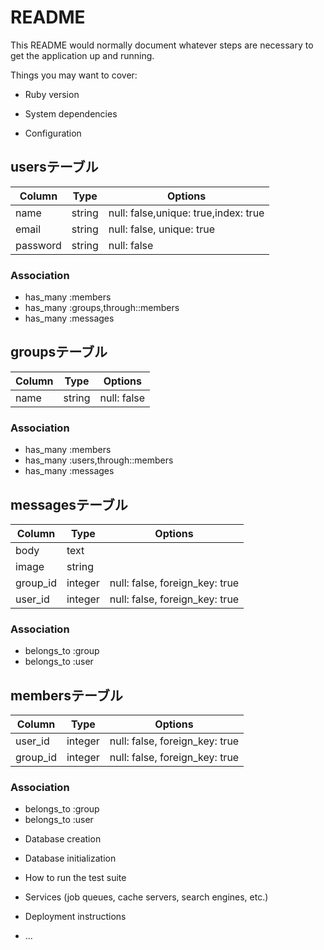 # README

This README would normally document whatever steps are necessary to get the
application up and running.

Things you may want to cover:

* Ruby version

* System dependencies

* Configuration


## usersテーブル

|Column|Type|Options|
|------|----|-------|
|name|string|null: false,unique: true,index: true|
|email|string|null: false, unique: true|
|password|string|null: false|

### Association
- has_many :members
- has_many :groups,through::members
- has_many :messages


## groupsテーブル

|Column|Type|Options|
|------|----|-------|
|name|string|null: false|

### Association
- has_many :members
- has_many :users,through::members
- has_many :messages


## messagesテーブル

|Column|Type|Options|
|------|----|-------|
|body|text||
|image|string||
|group_id|integer|null: false, foreign_key: true|
|user_id|integer|null: false, foreign_key: true|

### Association
- belongs_to :group
- belongs_to :user


## membersテーブル

|Column|Type|Options|
|------|----|-------|
|user_id|integer|null: false, foreign_key: true|
|group_id|integer|null: false, foreign_key: true|

### Association
- belongs_to :group
- belongs_to :user


* Database creation

* Database initialization

* How to run the test suite

* Services (job queues, cache servers, search engines, etc.)

* Deployment instructions

* ...
